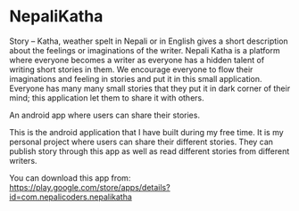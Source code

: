 # NepaliKatha

Story – Katha, weather spelt in Nepali or in English gives a short description about the feelings or imaginations of the writer. Nepali Katha is a platform where everyone becomes a writer as everyone has a hidden talent of writing short stories in them. We encourage everyone to flow their imaginations and feeling in stories and put it in this small application. Everyone has many many small stories that they put it in dark corner of their mind; this application let them to share it with others.

An android app where users can share their stories.

This is the android application that I have built during my free time. It is my personal project where users can share their different stories. They can publish story through this app as well as read different stories from different writers.

You can download this app from: https://play.google.com/store/apps/details?id=com.nepalicoders.nepalikatha
